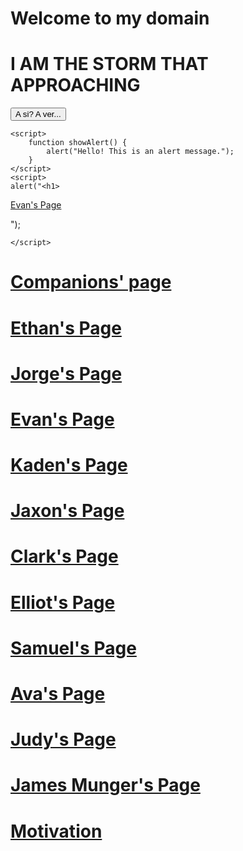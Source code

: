 <!DOCTYPE html>

<html lang="en">
<head>
    <meta charset="UTF-8">
    <meta name="viewport" content="width=device-width, initial-scale=1.0">
    <title>Companions' Websites</title>
</head>
<body>
    <h1>Welcome to my domain</h1>
	<h1>I AM THE STORM THAT APPROACHING</h1>
    <button onclick="showAlert()">A si? A ver...</button>

    <script>
        function showAlert() {
            alert("Hello! This is an alert message.");
        }
    </script>
	<script>
	alert("<h1>
<a href=""> Evan's Page </a>
</h1>");
	
	</script>

 <h1>
<a href="https://nkg2056.github.io/Javascript/Index.html"> Companions' page </a> 
 </h1>
 
<h1>
<a href="https://scopeprince.github.io"> Ethan's Page </a>
</h1>

<h1>
<a href="https://nkg2056.github.io"> Jorge's Page </a>
</h1>

<h1>
<a href="https://cosmicrift2763.github.io"> Evan's Page </a>
</h1>

<h1>
<a href="https://kaden70.github.io"> Kaden's Page </a>
</h1>

<h1>
<a href="https://outocat.github.io"> Jaxon's Page </a>
</h1>

<h1>
<a href=""> Clark's Page </a>
</h1>

<h1>
<a href="https://jayco35.github.io."> Elliot's Page </a>
</h1>

<h1>
<a href="https://awesomecow67.github.io/"> Samuel's Page </a>
</h1>

<h1>
<a href=""> Ava's Page </a>
</h1>

<h1>
<a href=""> Judy's Page </a>
</h1>

<h1>
<a href=""> James Munger's Page </a>
</h1>

<h1>
<a href="https://www.youtube.com/watch?v=pvy9km7g6fw&list=RDpvy9km7g6fw&start_radio=1"> Motivation </a>
</h1>





</body>
</html>
